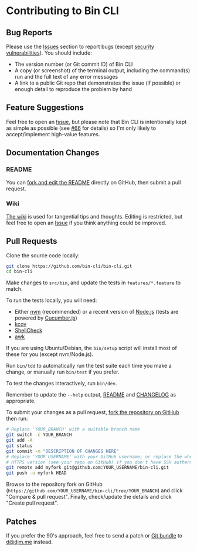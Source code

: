# Contributing to Bin CLI

## Bug Reports

Please use the [Issues] section to report bugs (except [security vulnerabilities]). You should include:

- The version number (or Git commit ID) of Bin CLI
- A copy (or screenshot) of the terminal output, including the command(s) run and the full text of any error messages
- A link to a public Git repo that demonstrates the issue (if possible) or enough detail to reproduce the problem by hand

## Feature Suggestions

Feel free to open an [Issue], but please note that Bin CLI is intentionally kept as simple as possible
(see [#66] for details) so I'm only likely to accept/implement high-value features.

## Documentation Changes

### README

You can [fork and edit the README] directly on GitHub, then submit a pull request.

### Wiki

[The wiki] is used for tangential tips and thoughts. Editing is restricted, but
feel free to open an [Issue] if you think anything could be improved.

## Pull Requests

Clone the source code locally:

```bash
git clone https://github.com/bin-cli/bin-cli.git
cd bin-cli
```

Make changes to `src/bin`, and update the tests in `features/*.feature` to match.

To run the tests locally, you will need:

- Either [nvm] (recommended) or a recent version of [Node.js] (tests are powered by [Cucumber.js])
- [kcov]
- [ShellCheck]
- [awk]

If you are using Ubuntu/Debian, the `bin/setup` script will install most of these for you (except nvm/Node.js).

Run `bin/tdd` to automatically run the test suite each time you make a change, or manually run `bin/test` if you prefer.

To test the changes interactively, run `bin/dev`.

Remember to update the `--help` output, [README] and [CHANGELOG] as appropriate.

To submit your changes as a pull request, [fork the repository on GitHub] then run:

```bash
# Replace 'YOUR_BRANCH' with a suitable branch name
git switch -c YOUR_BRANCH
git add -A
git status
git commit -m "DESCRIPTION OF CHANGES HERE"
# Replace 'YOUR_USERNAME' with your GitHub username; or replace the whole URL with the
# HTTPS version (see your repo on GitHub) if you don't have SSH authentication set up
git remote add myfork git@github.com:YOUR_USERNAME/bin-cli.git
git push -u myfork HEAD
```

Browse to the repository fork on GitHub (`https://github.com/YOUR_USERNAME/bin-cli/tree/YOUR_BRANCH`) and click
"Compare & pull request". Finally, check/update the details and click "Create pull request".

## Patches

If you prefer the 90's approach, feel free to send a patch or [Git bundle] to [d@djm.me] instead.

[#66]: https://github.com/bin-cli/bin-cli/issues/66
[CHANGELOG]: CHANGELOG.md
[Cucumber.js]: https://cucumber.io/docs/installation/javascript/
[Git bundle]: https://www.chiark.greenend.org.uk/~sgtatham/quasiblog/git-no-forge/#bundle
[Issue]: https://github.com/bin-cli/bin-cli/issues
[Issues]: https://github.com/bin-cli/bin-cli/issues
[Node.js]: https://nodejs.org/
[README]: README.md
[ShellCheck]: https://www.shellcheck.net/
[The wiki]: https://github.com/bin-cli/bin-cli/wiki
[awk]: https://www.gnu.org/software/gawk/manual/gawk.html
[d@djm.me]: mailto:d@djm.me
[fork and edit the README]: https://github.com/bin-cli/bin-cli/edit/main/README.md
[fork the repository on GitHub]: https://github.com/bin-cli/bin-cli/fork
[kcov]: https://simonkagstrom.github.io/kcov/
[nvm]: https://github.com/nvm-sh/nvm
[security vulnerabilities]: SECURITY.md
